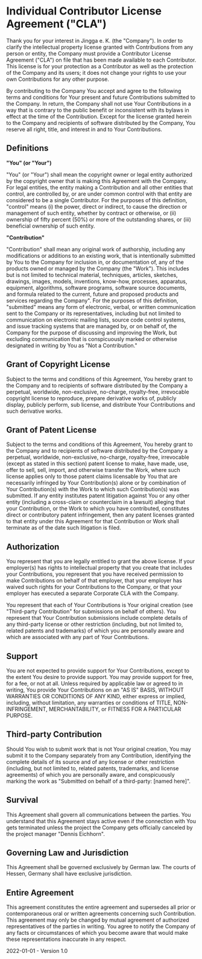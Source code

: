 # Individual Contributor License Agreement ("CLA")

Thank you for your interest in Jingga e. K. (the "Company"). In order to clarify the intellectual property license granted with Contributions from any person or entity, the Company must provide a Contributor License Agreement ("CLA") on file that has been made available to each Contributor. This license is for your protection as a Contributor as well as the protection of the Company and its users; it does not change your rights to use your own Contributions for any other purpose.

By contributing to the Company You accept and agree to the following terms and conditions for Your present and future Contributions submitted to the Company. In return, the Company shall not use Your Contributions in a way that is contrary to the public benefit or inconsistent with its bylaws in effect at the time of the Contribution. Except for the license granted herein to the Company and recipients of software distributed by the Company, You reserve all right, title, and interest in and to Your Contributions.

## Definitions

**"You" (or "Your")**

"You" (or "Your") shall mean the copyright owner or legal entity authorized by the copyright owner that is making this Agreement with the Company. For legal entities, the entity making a Contribution and all other entities that control, are controlled by, or are under common control with that entity are considered to be a single Contributor. For the purposes of this definition, "control" means (i) the power, direct or indirect, to cause the direction or management of such entity, whether by contract or otherwise, or (ii) ownership of fifty percent (50%) or more of the outstanding shares, or (iii) beneficial ownership of such entity.

**"Contribution"**

"Contribution" shall mean any original work of authorship, including any modifications or additions to an existing work, that is intentionally submitted by You to the Company for inclusion in, or documentation of, any of the products owned or managed by the Company (the "Work"). This includes but is not limited to technical material, techniques, articles, sketches, drawings, images, models, inventions, know-how, processes, apparatus, equipment, algorithms, software programs, software source documents, and formula related to the current, future and proposed products and services regarding the Company". For the purposes of this definition, "submitted" means any form of electronic, verbal, or written communication sent to the Company or its representatives, including but not limited to communication on electronic mailing lists, source code control systems, and issue tracking systems that are managed by, or on behalf of, the Company for the purpose of discussing and improving the Work, but excluding communication that is conspicuously marked or otherwise designated in writing by You as "Not a Contribution."

## Grant of Copyright License

Subject to the terms and conditions of this Agreement, You hereby grant to the Company and to recipients of software distributed by the Company a perpetual, worldwide, non-exclusive, no-charge, royalty-free, irrevocable copyright license to reproduce, prepare derivative works of, publicly display, publicly perform, sub license, and distribute Your Contributions and such derivative works.

## Grant of Patent License

Subject to the terms and conditions of this Agreement, You hereby grant to the Company and to recipients of software distributed by the Company a perpetual, worldwide, non-exclusive, no-charge, royalty-free, irrevocable (except as stated in this section) patent license to make, have made, use, offer to sell, sell, import, and otherwise transfer the Work, where such license applies only to those patent claims licensable by You that are necessarily infringed by Your Contribution(s) alone or by combination of Your Contribution(s) with the Work to which such Contribution(s) was submitted. If any entity institutes patent litigation against You or any other entity (including a cross-claim or counterclaim in a lawsuit) alleging that your Contribution, or the Work to which you have contributed, constitutes direct or contributory patent infringement, then any patent licenses granted to that entity under this Agreement for that Contribution or Work shall terminate as of the date such litigation is filed.

## Authorization

You represent that you are legally entitled to grant the above license. If your employer(s) has rights to intellectual property that you create that includes your Contributions, you represent that you have received permission to make Contributions on behalf of that employer, that your employer has waived such rights for your Contributions to the Company, or that your employer has executed a separate Corporate CLA with the Company.

You represent that each of Your Contributions is Your original creation (see "Third-party Contribution" for submissions on behalf of others). You represent that Your Contribution submissions include complete details of any third-party license or other restriction (including, but not limited to, related patents and trademarks) of which you are personally aware and which are associated with any part of Your Contributions.

## Support

You are not expected to provide support for Your Contributions, except to the extent You desire to provide support. You may provide support for free, for a fee, or not at all. Unless required by applicable law or agreed to in writing, You provide Your Contributions on an "AS IS" BASIS, WITHOUT WARRANTIES OR CONDITIONS OF ANY KIND, either express or implied, including, without limitation, any warranties or conditions of TITLE, NON- INFRINGEMENT, MERCHANTABILITY, or FITNESS FOR A PARTICULAR PURPOSE.

## Third-party Contribution

Should You wish to submit work that is not Your original creation, You may submit it to the Company separately from any Contribution, identifying the complete details of its source and of any license or other restriction (including, but not limited to, related patents, trademarks, and license agreements) of which you are personally aware, and conspicuously marking the work as "Submitted on behalf of a third-party: [named here]".

## Survival

This Agreement shall govern all communications between the parties. You understand that this Agreement stays active even if the connection with You gets terminated unless the project the Company gets officially canceled by the project manager "Dennis Eichhorn".

## Governing Law and Jurisdiction

This Agreement shall be governed exclusively by German law. The courts of Hessen, Germany shall have exclusive jurisdiction.

## Entire Agreement

This agreement constitutes the entire agreement and supersedes all prior or contemporaneous oral or written agreements concerning such Contribution. This agreement may only be changed by mutual agreement of authorized representatives of the parties in writing. You agree to notify the Company of any facts or circumstances of which you become aware that would make these representations inaccurate in any respect.

2022-01-01 - Version 1.0
